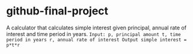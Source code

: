 # github-final-project
A calculator that calculates simple interest given principal, annual rate of interest and time period in years.
`
   Input:
      p, principal amount
      t, time period in years
      r, annual rate of interest
   Output
      simple interest = p*t*r
      `
